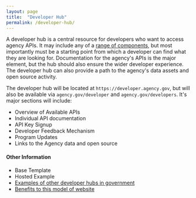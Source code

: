 ```yaml
---
layout: page
title:  "Developer Hub"
permalink: /developer-hub/
---
```


A developer hub is a central resource for developers who want to access agency APIs.  It may include any of a [range of components](https://pages.18f.gov/API-All-the-X/pages/developer_hub_kit/), but most importantly must be a starting point from which a developer can find what they are looking for.  Documentation for the agency's APIs is the major element, but the hub should also ensure the wider developer experience. The developer hub can also provide a path to the agency's data assets and open source activity.  

The developer hub will be located at `https://developer.agency.gov`, but will also be available via `agency.gov/developer` and `agency.gov/developers`.  It's major sections will include: 
* Overview of Available APIs
* Individual API documentation
* API Key Signup
* Developer Feedback Mechanism
* Program Updates
* Links to the Agency data and open source


#### Other Information 

* Base Template 
* Hosted Example 
* [Examples of other developer hubs in government](https://pages.18f.gov/API-All-the-X/pages/open_source_documentation/)
* [Benefits to this model of website](https://pages.18f.gov/API-All-the-X/pages/open_source_documentation/)


